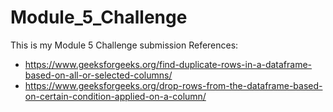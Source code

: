 # Module_5_Challenge
This is my Module 5 Challenge submission
References:
  - https://www.geeksforgeeks.org/find-duplicate-rows-in-a-dataframe-based-on-all-or-selected-columns/
  - https://www.geeksforgeeks.org/drop-rows-from-the-dataframe-based-on-certain-condition-applied-on-a-column/

